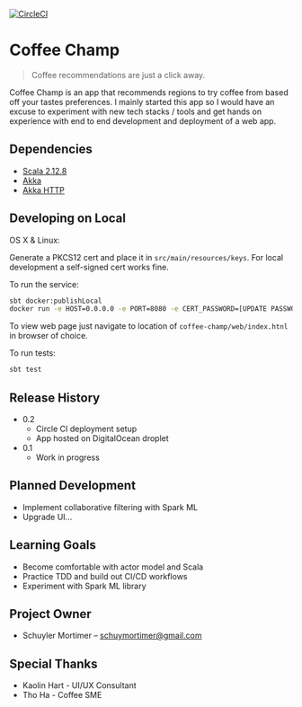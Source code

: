 [![CircleCI](https://circleci.com/gh/smortime/coffee-champ.svg?style=svg)](https://circleci.com/gh/smortime/coffee-champ)
# Coffee Champ
> Coffee recommendations are just a click away.

Coffee Champ is an app that recommends regions to try coffee from based off your tastes preferences. I mainly started this app so I would have an excuse to experiment with new tech stacks / tools and get hands on experience with end to end development and deployment of a web app.

## Dependencies
* [Scala 2.12.8](https://www.scala-lang.org/)
* [Akka](https://akka.io/docs/)
* [Akka HTTP](https://doc.akka.io/docs/akka-http/current/index.html)

## Developing on Local

OS X & Linux:

Generate a PKCS12 cert and place it in `src/main/resources/keys`. For local development a self-signed cert works fine.

To run the service:

```bash
sbt docker:publishLocal
docker run -e HOST=0.0.0.0 -e PORT=8080 -e CERT_PASSWORD=[UPDATE PASSWORD IF HAVE ONE] -p 8080:8080  coffee-champ:0.1
```

To view web page just navigate to location of `coffee-champ/web/index.htnl` in browser of choice.

To run tests:
```bash
sbt test
```


## Release History

* 0.2
    * Circle CI deployment setup
    * App hosted on DigitalOcean droplet
* 0.1
    * Work in progress

## Planned Development
* Implement collaborative filtering with Spark ML
* Upgrade UI...

## Learning Goals
* Become comfortable with actor model and Scala
* Practice TDD and build out CI/CD workflows
* Experiment with Spark ML library

## Project Owner

* Schuyler Mortimer – schuymortimer@gmail.com

## Special Thanks

* Kaolin Hart - UI/UX Consultant 
* Tho Ha - Coffee SME

